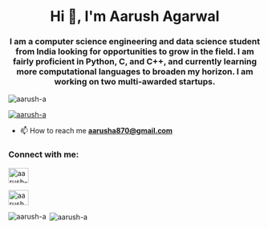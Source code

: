 <h1 align="center">Hi 👋, I'm Aarush Agarwal</h1>
<h3 align="center">I am a computer science engineering and data science student from India looking for opportunities to grow in the field. I am fairly proficient in Python, C, and C++, and currently learning more computational languages to broaden my horizon. I am working on two multi-awarded startups.</h3>

<p align="left"> <img src="https://komarev.com/ghpvc/?username=aarush-a&label=Profile%20views&color=0e75b6&style=flat" alt="aarush-a" /> </p>

<p align="left"> <a href="https://github.com/ryo-ma/github-profile-trophy"><img src="https://github-profile-trophy.vercel.app/?username=aarush-a" alt="aarush-a" /></a> </p>

- 📫 How to reach me **aarusha870@gmail.com**

<h3 align="left">Connect with me:</h3>
<p align="left">
<a href="https://linkedin.com/in/aarush-agarwal-243674196/" target="blank"><img align="center" src="https://raw.githubusercontent.com/rahuldkjain/github-profile-readme-generator/master/src/images/icons/Social/linked-in-alt.svg" alt="aarush-agarwal-243674196/" height="30" width="40" /></a>

<a href="https://instagram.com/aarush_agarwal1/" target="blank"><img align="center" src="https://raw.githubusercontent.com/rahuldkjain/github-profile-readme-generator/master/src/images/icons/Social/instagram.svg" alt="aarush_agarwal1/" height="30" width="40" /></a>


<p><img align="left" src="https://github-readme-stats.vercel.app/api/top-langs?username=aarush-a&show_icons=true&locale=en&layout=compact" alt="aarush-a" /></p>
<p>&nbsp;<img align="center" src="https://github-readme-stats.vercel.app/api?username=aarush-a&show_icons=true&&theme=radicallocale=en" alt="aarush-a" /></p>

